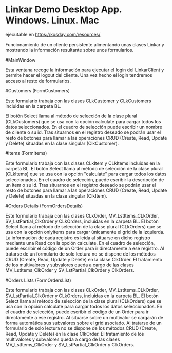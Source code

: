 # Linkar Demo Desktop App. Windows. Linux. Mac

ejecutable en https://kosday.com/resources/

Funcionamiento de un cliente persistente alimentando unas clases Linkar y mostrando la información resultante sobre unos formularios.

#MainWindow

Esta ventana recoge la información para ejecutar el login del LinkarClient y permite hacer el logout del cliente. Una vez hecho el login tendremos acceso al resto de formularios.

#Customers (FormCustomers)

Este formulario trabaja con las clases CLkCustomer y CLkCustomers incluidas en la carpeta BL.

El botón Select llama al método de selección de la clase plural (CLkCustomers) que se usa con la opción calculate para cargar todos los datos seleccionados. En el cuadro de selección puede escribir un nombre de cliente o su id. 
Tras situarnos en el registro deseado se podrán usar el resto de botones para llamar a las operaciones CRUD (Create, Read, Update y Delete) situadas en la clase singular (ClkCustomer).

#Items (FormItems)

Este formulario trabaja con las clases CLkItem y CLkItems incluidas en la carpeta BL.
El botón Select llama al método de selección de la clase plural (CLkItems) que se usa con la opción "calculate" para cargar todos los datos seleccionados. En el cuadro de selección, puede escribir la descripción de un item o su id. 
Tras situarnos en el registro deseado se podrán usar el resto de botones para llamar a las operaciones CRUD (Create, Read, Update y Delete) situadas en la clase singular (ClkItem).

#Orders Details (FormOrdersDetails)

Este formulario trabaja con las clases CLkOrder, MV_LstItems_CLkOrder, SV_LstPartial_ClkOrder y CLkOrders, incluidas en la carpeta BL.
El botón Select llama al método de selección de la clase plural (CLkOrders) que se usa con la opción onlyitems para cargar únicamente el grid de la izquierda. La información de cada registro es leída al situarse en dicho registro mediante una Read con la opción calculate. En el cuadro de selección, puede escribir el código de un Order para ir directamente a ese registro. 
Al tratarse de un formulario de solo lectura no se dispone de los métodos CRUD (Create, Read, Update y Delete) en la clase ClkOrder.
El tratamiento de los multivalores y subvalores queda a cargo de las clases MV_LstItems_ClkOrder y SV_LstPartial_ClkOrder y ClkOrders.

#Orders Lists (FormOrdersList)

Este formulario trabaja con las clases CLkOrder, MV_LstItems_CLkOrder, SV_LstPartial_ClkOrder y CLkOrders, incluidas en la carpeta BL.
El botón Select llama al método de selección de la clase plural (CLkOrders) que se usa con la opción calculate para cargar todos los datos seleccionados. En el cuadro de selección, puede escribir el código de un Order para ir directamente a ese registro.
Al situarse sobre un multivalor se cargarán de forma automática sus subvalores sobre el grid asociado.
Al tratarse de un formulario de solo lectura no se dispone de los métodos CRUD (Create, Read, Update y Delete) en la clase ClkOrder.
El tratamiento de los multivalores y subvalores queda a cargo de las clases MV_LstItems_ClkOrder y SV_LstPartial_ClkOrder y ClkOrders.
